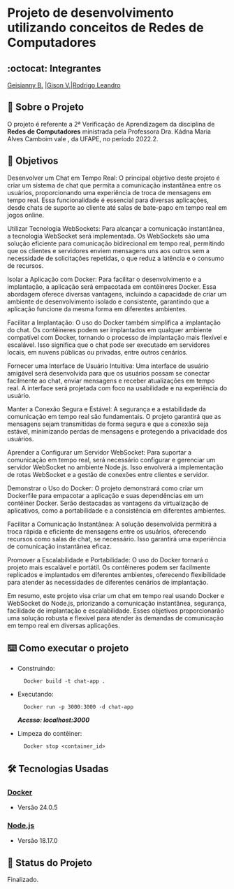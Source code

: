 # Projeto de desenvolvimento utilizando conceitos de Redes de Computadores

## :octocat: Integrantes
[Geisianny B.](https://github.com/Geisianny) |[Gison V.](https://github.com/gison-vilaca)|[Rodrigo Leandro](https://github.com/Rudrigozx)

## :page_with_curl: Sobre o Projeto
O projeto é referente a 2ª Verificação de Aprendizagem da disciplina de __Redes de Computadores__ ministrada pela Professora Dra. Kádna Maria Alves Camboim vale , da UFAPE, no período 2022.2. 

 ## :pushpin: Objetivos
Desenvolver um Chat em Tempo Real: O principal objetivo deste projeto é criar um sistema de chat que permita a comunicação instantânea entre os usuários, proporcionando uma experiência de troca de mensagens em tempo real. Essa funcionalidade é essencial para diversas aplicações, desde chats de suporte ao cliente até salas de bate-papo em tempo real em jogos online.

Utilizar Tecnologia WebSockets: Para alcançar a comunicação instantânea, a tecnologia WebSocket será implementada. Os WebSockets são uma solução eficiente para comunicação bidirecional em tempo real, permitindo que os clientes e servidores enviem mensagens uns aos outros sem a necessidade de solicitações repetidas, o que reduz a latência e o consumo de recursos.

Isolar a Aplicação com Docker: Para facilitar o desenvolvimento e a implantação, a aplicação será empacotada em contêineres Docker. Essa abordagem oferece diversas vantagens, incluindo a capacidade de criar um ambiente de desenvolvimento isolado e consistente, garantindo que a aplicação funcione da mesma forma em diferentes ambientes.

Facilitar a Implantação: O uso do Docker também simplifica a implantação do chat. Os contêineres podem ser implantados em qualquer ambiente compatível com Docker, tornando o processo de implantação mais flexível e escalável. Isso significa que o chat pode ser executado em servidores locais, em nuvens públicas ou privadas, entre outros cenários.

Fornecer uma Interface de Usuário Intuitiva: Uma interface de usuário amigável será desenvolvida para que os usuários possam se conectar facilmente ao chat, enviar mensagens e receber atualizações em tempo real. A interface será projetada com foco na usabilidade e na experiência do usuário.

Manter a Conexão Segura e Estável: A segurança e a estabilidade da comunicação em tempo real são fundamentais. O projeto garantirá que as mensagens sejam transmitidas de forma segura e que a conexão seja estável, minimizando perdas de mensagens e protegendo a privacidade dos usuários.

Aprender a Configurar um Servidor WebSocket: Para suportar a comunicação em tempo real, será necessário configurar e gerenciar um servidor WebSocket no ambiente Node.js. Isso envolverá a implementação de rotas WebSocket e a gestão de conexões entre clientes e servidor.

Demonstrar o Uso do Docker: O projeto demonstrará como criar um Dockerfile para empacotar a aplicação e suas dependências em um contêiner Docker. Serão destacadas as vantagens da virtualização de aplicativos, como a portabilidade e a consistência em diferentes ambientes.

Facilitar a Comunicação Instantânea: A solução desenvolvida permitirá a troca rápida e eficiente de mensagens entre os usuários, oferecendo recursos como salas de chat, se necessário. Isso garantirá uma experiência de comunicação instantânea eficaz.

Promover a Escalabilidade e Portabilidade: O uso do Docker tornará o projeto mais escalável e portátil. Os contêineres podem ser facilmente replicados e implantados em diferentes ambientes, oferecendo flexibilidade para atender às necessidades de diferentes cenários de implantação.

Em resumo, este projeto visa criar um chat em tempo real usando Docker e WebSocket do Node.js, priorizando a comunicação instantânea, segurança, facilidade de implantação e escalabilidade. Esses objetivos proporcionarão uma solução robusta e flexível para atender às demandas de comunicação em tempo real em diversas aplicações.

## :keyboard: Como executar o projeto

* Construindo:
  ```
	Docker build -t chat-app .
  ```
* Executando:
  ```
	Docker run -p 3000:3000 -d chat-app
  ```
  ***Acesso: localhost:3000***

* Limpeza do contêiner:
  ```
	Docker stop <container_id>
  ```

## :hammer_and_wrench: Tecnologias Usadas

### [Docker](https://www.docker.com/)
*   Versão 24.0.5

### [Node.js](https://nodejs.org/en)
*   Versão 18.17.0

## :construction: Status do Projeto
Finalizado.

